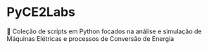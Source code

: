 # PyCE2Labs
🔌 Coleção de scripts em Python focados na análise e simulação de Máquinas Elétricas e processos de Conversão de Energia
